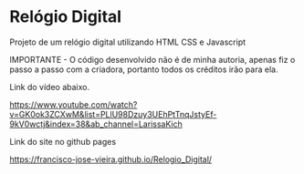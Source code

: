# Relógio Digital

Projeto de um relógio digital utilizando HTML CSS e Javascript 

IMPORTANTE - O código desenvolvido não é de minha autoria, apenas fiz o passo a passo com a criadora, portanto todos os créditos irão para ela. 

Link do vídeo abaixo.

https://www.youtube.com/watch?v=GK0ok3ZCXwM&list=PLlU98Dzuy3UEhPtTnqJstyEf-9kV0wctj&index=38&ab_channel=LarissaKich

Link do site no github pages

https://francisco-jose-vieira.github.io/Relogio_Digital/


